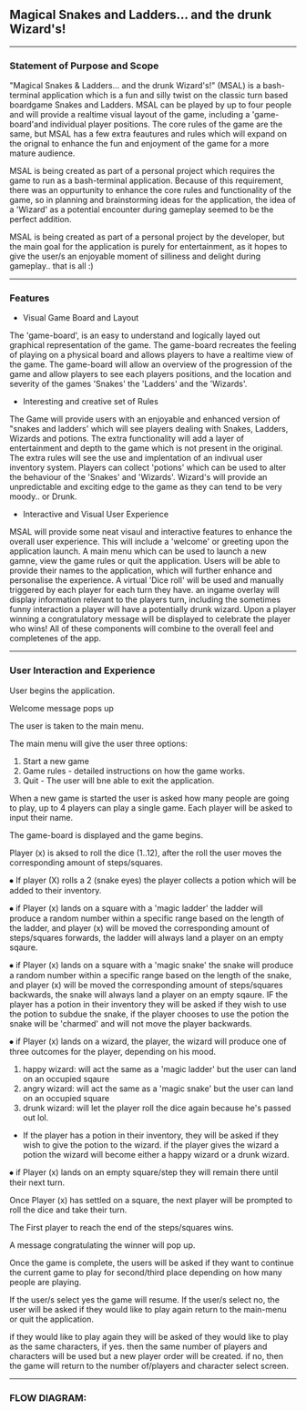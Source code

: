 
## Magical Snakes and Ladders... and the drunk Wizard's!
---

### Statement of Purpose and Scope

"Magical Snakes & Ladders... and the drunk Wizard's!" (MSAL) is a bash-terminal application which is a fun and silly twist on the classic turn based boardgame Snakes and Ladders. MSAL can be played by up to four people and will provide a realtime visual layout of the game, including a 'game-board'and individual player positions. The core rules of the game are the same, but MSAL has a few extra feautures and rules which will expand on the orignal to enhance the fun and enjoyment of the game for a more mature audience.

MSAL is being created as part of a personal project which requires the game to run as a bash-terminal application. Because of this requirement, there was an oppurtunity to enhance the core rules and functionality of the game, so in planning and brainstorming ideas for the application, the idea of a 'Wizard' as a potential encounter during gameplay seemed to be the perfect addition.

MSAL is being created as part of a personal project by the developer, but the main goal for the application is purely for entertainment, as it hopes to give the user/s an enjoyable moment of silliness and delight during gameplay.. that is all :)

------------------------------------------------------------------------------------------------------------------------------

### Features

* Visual Game Board and Layout

The 'game-board', is an easy to understand and logically layed out graphical representation of the game. The game-board recreates the feeling of playing on a physical board and allows players to have a realtime view of the game. The game-board will allow an overview of the progression of the game and allow players to see each players positions, and the location and severity of the games 'Snakes' the 'Ladders' and the 'Wizards'.


* Interesting and creative set of Rules

The Game will provide users with an enjoyable and enhanced version of "snakes and ladders' which will see players dealing with Snakes, Ladders, Wizards and potions. The extra functionality will add a layer of entertainment and depth to the game which is not present in the original. The extra rules will see the use and implentation of an indivual user inventory system. Players can collect 'potions' which can be used to alter the behaviour of the 'Snakes' and 'Wizards'. Wizard's will provide an unpredictable and exciting edge to the game as they can tend to be very moody.. or Drunk.



* Interactive and Visual User Experience

MSAL will provide some neat visaul and interactive features to enhance the overall user experience. This will include a 'welcome' or greeting upon the application launch. A main menu which can be used to launch a new gamne, view the game rules or quit the application. Users will be able to provide their names to the application, which will further enhance and personalise the experience. A virtual 'Dice roll' will be used and manually triggered by each player for each turn they have. an ingame overlay will display information relevant to the players turn, including the sometimes funny interaction a player will have a potentially drunk wizard. Upon a player winning a congratulatory message will be displayed to celebrate the player who wins! All of these components will combine to the overall feel and completenes of the app.


------------------------------------------------------------------------------------------------------------------------------


### User Interaction and Experience

User begins the application.

Welcome message pops up

The user is taken to the main menu.

The main menu will give the user three options: 
1. Start a new game
2. Game rules - detailed instructions on how the game works.
3. Quit - The user will bne able to exit the application.

When a new game is started the user is asked how many people are going to play, up to 4 players can play a single game.
Each player will be asked to input their name.

The game-board is displayed and the game begins.

Player (x) is aksed to roll the dice (1..12), after the roll the user moves the corresponding amount of steps/squares. 

⦁ If player (X) rolls a 2 (snake eyes) the player collects a potion which will be added to their inventory.

⦁ if Player (x) lands on a square with a 'magic ladder' the ladder will produce a random number within a specific range based on the length of the ladder, and player (x) will be moved the corresponding amount of steps/squares forwards, the ladder will always land a player on an empty sqaure. 

⦁ if Player (x) lands on a square with a 'magic snake' the snake will produce a random number within a specific range based on the length of the snake, and player (x) will be moved the corresponding amount of steps/squares backwards, the snake will always land a player on an empty sqaure. IF the player has a potion in their inventory they will be asked if they wish to use the potion to subdue the snake, if the player chooses to use the potion the snake will be 'charmed' and will not move the player backwards.

⦁ if Player (x) lands on a wizard, the player, the wizard will produce one of three outcomes for the player, depending on his mood. 
1. happy wizard: will act the same as a 'magic ladder' but the user can land on an occupied sqaure
2. angry wizard: will act the same as a 'magic snake' but the user can land on an occupied square
3. drunk wizard: will let the player roll the dice again because he's passed out lol.

* If the player has a potion in their inventory, they will be asked if they wish to give the potion to the wizard.
if the player gives the wizard a potion the wizard will become either a happy wizard or a drunk wizard.


⦁ if Player (x) lands on an empty square/step they will remain there until their next turn.

Once Player (x) has settled on a square, the next player will be prompted to roll the dice and take their turn.

The First player to reach the end of the steps/squares wins.

A message congratulating the winner will pop up.

Once the game is complete, the users will be asked if they want to continue the current game to play for second/third place depending on how many people are playing.

If the user/s select yes the game will resume. If the user/s select no, the user will be asked if they would like to play again return to the main-menu or quit the application.

if they would like to play again they will be asked of they would like to play as the same characters, if yes. then the same number of players and characters will be used but a new player order will be created. if no, then the game will return to the number of/players and character select screen.


-------

### FLOW DIAGRAM:








